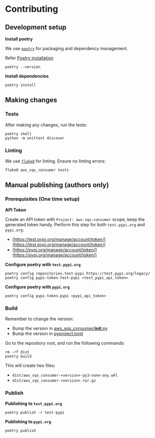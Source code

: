 # Contributing

## Development setup

**Install poetry**

We use [`poetry`](https://python-poetry.org/) for packaging and dependency management.

Refer [Poetry installation](https://python-poetry.org/docs/#installation)

```
poetry --version
```

**Install dependencies**

```
poetry install
```

## Making changes

### Tests

After making any changes, run the tests:

```
poetry shell
python -m unittest discover
```

### Linting

We use [`flake8`](https://flake8.pycqa.org/en/latest/) for linting. Ensure no linting errors:

```
flake8 aws_sqs_consumer tests
```

## Manual publishing (authors only)

### Prerequisites (One time setup)

**API Token**

Create an API token with `Project: aws-sqs-consumer` scope, keep the generated token handy. Perform this step for both `test.pypi.org` and `pypi.org`:

* [https://test.pypi.org/manage/account/token/](https://test.pypi.org/manage/account/token/)
* [https://pypi.org/manage/account/token/](https://pypi.org/manage/account/token/)

**Configure poetry with `test.pypi.org`**

```
poetry config repositories.test-pypi https://test.pypi.org/legacy/
poetry config pypi-token.test-pypi <test_pypi_api_token>
```

**Configure poetry with `pypi.org`**

```
poetry config pypi-token.pypi <pypi_api_token>
```

### Build

Remember to change the version:

* Bump the version in [aws_sqs_consumer/__init__.py](aws_sqs_consumer/__init__.py)
* Bump the version in [pyproject.toml](pyproject.toml)

Go to the repository root, and run the following commands:

```
rm -rf dist
poetry build
```

This will create two files:

* `dist/aws_sqs_consumer-<version>-py3-none-any.whl`
* `dist/aws_sqs_consumer-<version>.tar.gz`

### Publish

**Publishing to `test.pypi.org`**

```
poetry publish -r test-pypi
```

**Publishing to `pypi.org`**

```
poetry publish
```